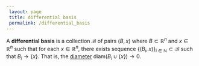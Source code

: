 ```yaml
---
 layout: page
 title: differential basis
 permalink: /differential_basis
---
```

A **differential basis** is a collection $\mathcal B$ of pairs $(B,x)$ where $B\subset\mathbb R^n$ and $x\in \mathbb R^n$ such that for each $x\in \mathbb R^n$, there exists sequence $\{(B_i, x)\}_{i\in\mathbb N}\subset \mathcal B$ such that $B_i \to \{x\}$. That is, the [diameter](https://defsmath.github.io/DefsMath/diameter_of_a_set) $\text{diam}(B_i\cup\{x\}) \to 0$.

